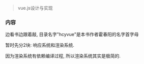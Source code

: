 > vue.js设计与实现

### 内容

边看书边跟着敲, 目录名字"hcyvue"是本书作者霍春阳的名字首字母

暂时先分2块: 响应系统和渲染系统.

因为渲染系统有依赖编译过程, 所以渲染系统其实是极简的.
